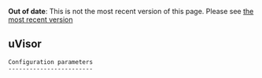 <span class="warnings">**Out of date**: This is not the most recent version of this page. Please see [the most recent version](y)</span>
<h2 id="configuration-uvisor">uVisor</h2>

```
Configuration parameters
------------------------

```
